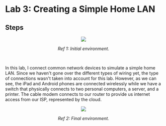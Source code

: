 # Lab 3: Creating a Simple Home LAN
## Steps
<p align="center"><img src="https://i.imgur.com/9xgML7b.png"></p>
<p align="center"><i>Ref 1: Initial environment.</i></p>
<br>

In this lab, I connect common network devices to simulate a simple home LAN. Since we haven't gone over the different types of wiring yet, the type of connections wasn't taken into account for this lab. However, as we can see, the iPad and Android phones are connected wirelessly while we have a switch that physically connects to two personal computers, a server, and a printer. The cable modem connects to our router to provide us internet access from our ISP, represented by the cloud.

<p align="center"><img src="https://i.imgur.com/q1m1WWh.png"></p>
<p align="center"><i>Ref 2: Final environment.</i</p>
<br>
